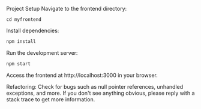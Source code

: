 Project Setup
Navigate to the frontend directory:
```
cd myfrontend
```

Install dependencies:

```bash
npm install
```
Run the development server:

```bash
npm start
```
Access the frontend at http://localhost:3000 in your browser.

Refactoring:
Check for bugs such as null pointer references, unhandled exceptions, and more. If you don't see anything obvious, please reply with a stack trace to get more information.